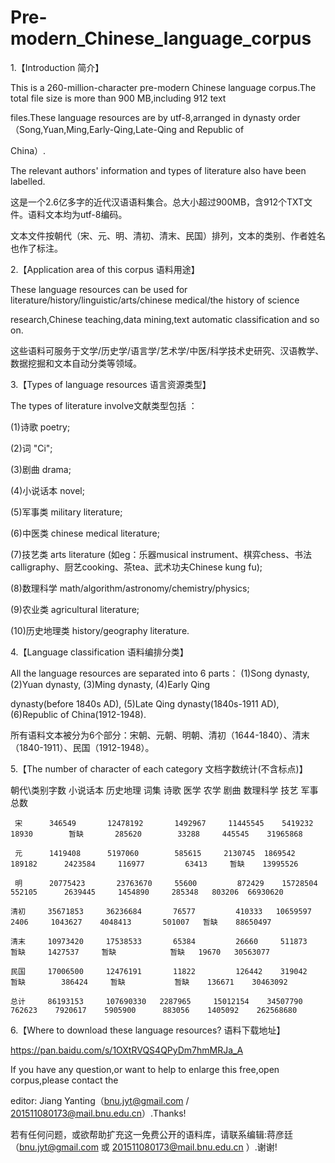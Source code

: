 # Pre-modern_Chinese_language_corpus

1.【Introduction 简介】

This is a 260-million-character pre-modern Chinese language corpus.The total file size is more than 900 MB,including 912 text 

files.These language resources are by utf-8,arranged in dynasty order（Song,Yuan,Ming,Early-Qing,Late-Qing and Republic of 

China）.

The relevant authors' information and types of literature also have been labelled.

这是一个2.6亿多字的近代汉语语料集合。总大小超过900MB，含912个TXT文件。语料文本均为utf-8编码。

文本文件按朝代（宋、元、明、清初、清末、民国）排列，文本的类别、作者姓名也作了标注。



2.【Application area of this corpus 语料用途】
 
These language resources can be used for literature/history/linguistic/arts/chinese medical/the history of science 

research,Chinese teaching,data mining,text automatic classification and so on.
 
  这些语料可服务于文学/历史学/语言学/艺术学/中医/科学技术史研究、汉语教学、数据挖掘和文本自动分类等领域。



3.【Types of language resources  语言资源类型】

The types of literature involve文献类型包括 ：

(1)诗歌 poetry;

(2)词 "Ci";

(3)剧曲 drama; 

(4)小说话本 novel; 

(5)军事类 military literature; 

(6)中医类 chinese medical literature; 

(7)技艺类 arts literature (如eg：乐器musical instrument、棋弈chess、书法calligraphy、厨艺cooking、茶tea、武术功夫Chinese kung fu); 

(8)数理科学 math/algorithm/astronomy/chemistry/physics; 

(9)农业类 agricultural literature;

(10)历史地理类 history/geography literature.




4.【Language classification 语料编排分类】

All the language resources are separated into 6 parts： (1)Song dynasty, (2)Yuan dynasty, (3)Ming dynasty, (4)Early Qing 

dynasty(before 1840s AD), (5)Late Qing dynasty(1840s-1911 AD), (6)Republic of China(1912-1948).

所有语料文本被分为6个部分：宋朝、元朝、明朝、清初（1644-1840）、清末（1840-1911）、民国（1912-1948）。



5.【The number of character of each category 文档字数统计(不含标点)】

朝代\类别字数	小说话本       历史地理       词集       诗歌       医学       农学       剧曲       数理科学     技艺    军事     总数
    
     宋	    346549	     12478192	    1492967  	11445545	5419232	    18930	     暂缺	      285620	    33288	  445545	31965868
     
     元	    1419408	     5197060	    585615	   2130745	1869542	   189182	   2423584	   116977	      63413  	暂缺	  13995526
     
     明	    20775423	   23763670	    55600    	  872429	15728504  	552105  	2639445  	1454890	    285348	 803206	 66930620
    
    清初	   35671853	    36236684	   76577	     410333	  10659597	  2406	   1043627	  4048413	    501007	 暂缺	   88650497
   
    清末	   10973420	    17538533	   65384	     26660	   511873	    暂缺	   1427537	   暂缺	         暂缺	  19670	  30563077
    
    民国	   17006500	    12476191	   11822	     126442	   319042 	  暂缺	    386424	   暂缺	        暂缺	  136671	30463092
    
    总计	   86193153	    107690330  	2287965	    15012154	34507790	 762623	   7920617	  5905900	   883056	 1405092	262568680



6.【Where to download these language resources? 语料下载地址】

https://pan.baidu.com/s/1OXtRVQS4QPyDm7hmMRJa_A



If you have any question,or want to help to enlarge this free,open corpus,please contact the 

editor: Jiang Yanting（bnu.jyt@gmail.com / 201511080173@mail.bnu.edu.cn）.Thanks!

若有任何问题，或欲帮助扩充这一免费公开的语料库，请联系编辑:蒋彦廷（bnu.jyt@gmail.com 或 201511080173@mail.bnu.edu.cn ）.谢谢! 
